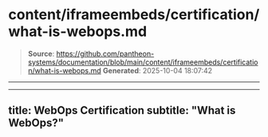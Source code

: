 # content/iframeembeds/certification/what-is-webops.md

> **Source**: https://github.com/pantheon-systems/documentation/blob/main/content/iframeembeds/certification/what-is-webops.md
> **Generated**: 2025-10-04 18:07:42

---

---
title: WebOps Certification
subtitle: "What is WebOps?"
---

<Partial file="certification-guide/what-is-webops.md" />
